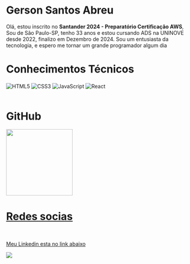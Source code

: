 <div>
<h1> <strong>Gerson Santos Abreu</strong></h1> 
<p> Olá, estou inscrito no <strong>Santander 2024 - Preparatório Certificação AWS</strong>, Sou de São Paulo-SP, tenho 33 anos e estou cursando ADS na UNINOVE desde 2022, finalizo em Dezembro de 2024.
Sou um entusiasta da tecnologia, e espero me tornar um grande programador algum dia</p>
</div>


 <div>

 <h1>Conhecimentos Técnicos</h1>

  <img align="center" alt="HTML5" src="https://img.shields.io/badge/HTML5-000?style=for-the-badge&logo=html5">

  <img align="center" alt="CSS3" src="https://img.shields.io/badge/CSS3-000?style=for-the-badge&logo=css3&logoColor=264CE4">

  <img align="center" alt="JavaScript" src="https://img.shields.io/badge/JavaScript-000?style=for-the-badge&logo=javascript">

   <img align="center" alt="React" src="https://img.shields.io/badge/Python-000?style=for-the-badge&logo=python">

</div>

<div>
<br>
<h1>GitHub</h1>
<a href="https://github.com/GersonAbreu">
<img height="180em" src="https://github-readme-stats.vercel.app/api?username=GersonAbreu&show_icons=true&theme=tokyonight&include_all_commits=true&count_private=true"/>
</div>
<div>

<h1>Redes socias</h1>

<br>
<p>Meu Linkedin esta no link abaixo</p>

 <a href="https://www.linkedin.com/in/gerson-santos-abreu-76721442/" target="_blank"><img src="https://img.shields.io/badge/-LinkedIn-%230077B5?style=for-the-badge&logo=linkedin&logoColor=white" target="_blank"></a> 
 </div>
